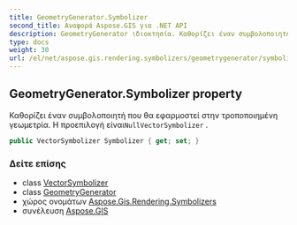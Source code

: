 ```yaml
---
title: GeometryGenerator.Symbolizer
second_title: Αναφορά Aspose.GIS για .NET API
description: GeometryGenerator ιδιοκτησία. Καθορίζει έναν συμβολοποιητή που θα εφαρμοστεί στην τροποποιημένη γεωμετρία. Η προεπιλογή είναιNullVectorSymbolizer .
type: docs
weight: 30
url: /el/net/aspose.gis.rendering.symbolizers/geometrygenerator/symbolizer/
---
```

## GeometryGenerator.Symbolizer property

Καθορίζει έναν συμβολοποιητή που θα εφαρμοστεί στην τροποποιημένη γεωμετρία. Η προεπιλογή είναι`NullVectorSymbolizer` .

```csharp
public VectorSymbolizer Symbolizer { get; set; }
```

### Δείτε επίσης

* class [VectorSymbolizer](../../vectorsymbolizer/)
* class [GeometryGenerator](../)
* χώρος ονομάτων [Aspose.Gis.Rendering.Symbolizers](../../geometrygenerator/)
* συνέλευση [Aspose.GIS](../../../)


